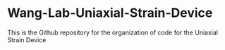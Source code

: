 # Wang-Lab-Uniaxial-Strain-Device
This is the Github repository for the organization of code for the Uniaxial Strain Device
